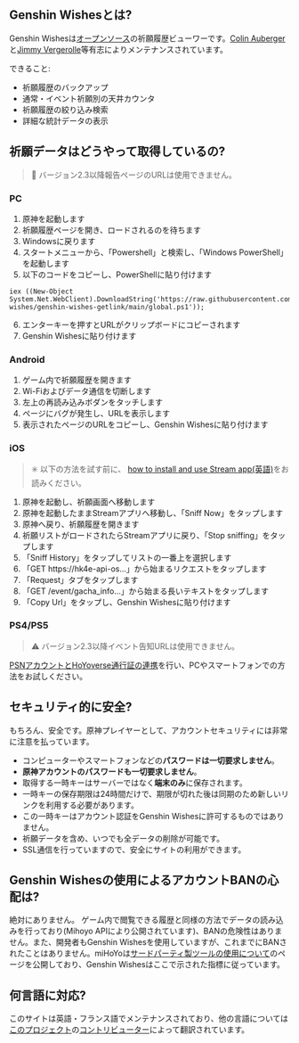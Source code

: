 ## Genshin Wishesとは?
Genshin Wishesは[オープンソース](https://github.com/genshin-wishes)の祈願履歴ビューワーです。[Colin Auberger](https://www.linkedin.com/in/colin-auberger/)と[Jimmy Vergerolle](https://vergerolle.fr)等有志によりメンテナンスされています。

できること:
- 祈願履歴のバックアップ
- 通常・イベント祈願別の天井カウンタ
- 祈願履歴の絞り込み検索
- 詳細な統計データの表示

## 祈願データはどうやって取得しているの?

> 📢 バージョン2.3以降報告ページのURLは使用できません。
### PC
1. 原神を起動します
2. 祈願履歴ページを開き、ロードされるのを待ちます
3. Windowsに戻ります
4. スタートメニューから、「Powershell」と検索し、「Windows PowerShell」を起動します
5. 以下のコードをコピーし、PowerShellに貼り付けます
```
iex ((New-Object System.Net.WebClient).DownloadString('https://raw.githubusercontent.com/genshin-wishes/genshin-wishes-getlink/main/global.ps1'));
```
6. エンターキーを押すとURLがクリップボードにコピーされます
7. Genshin Wishesに貼り付けます

### Android

1. ゲーム内で祈願履歴を開きます
2. Wi-Fiおよびデータ通信を切断します
3. 左上の再読み込みボダンをタッチします
4. ページにバグが発生し、URLを表示します
5. 表示されたページのURLをコピーし、Genshin Wishesに貼り付けます

### iOS
> ✳️ 以下の方法を試す前に、 [how to install and use Stream app(英語)](https://drive.google.com/file/d/14Q_6v60qLPunrpmA9Bf1KlvsKhaRyPzz/view?usp=sharing)をお読みください。

1. 原神を起動し、祈願画面へ移動します
2. 原神を起動したままStreamアプリへ移動し、「Sniff Now」をタップします
3. 原神へ戻り、祈願履歴を開きます
4. 祈願リストがロードされたらStreamアプリに戻り、「Stop sniffing」をタップします
5. 「Sniff History」をタップしてリストの一番上を選択します
6. 「GET https://hk4e-api-os...」から始まるリクエストをタップします
7. 「Request」タブをタップします
8. 「GET /event/gacha_info...」から始まる長いテキストをタップします
9. 「Copy Url」をタップし、Genshin Wishesに貼り付けます

### PS4/PS5
> ⚠️ バージョン2.3以降イベント告知URLは使用できません。

[PSNアカウントとHoYoverse通行証の連携](https://genshin.hoyoverse.com/ja/news/detail/14022)を行い、PCやスマートフォンでの方法をお試しください。

## セキュリティ的に安全?
もちろん、安全です。原神プレイヤーとして、アカウントセキュリティには非常に注意を払っています。
- コンピューターやスマートフォンなどの**パスワードは一切要求しません**。
- **原神アカウントのパスワードも一切要求しません**。
- 取得する一時キーはサーバーではなく**端末のみ**に保存されます。
- 一時キーの保存期限は24時間だけで、期限が切れた後は同期のため新しいリンクを利用する必要があります。
- この一時キーはアカウント認証をGenshin Wishesに許可するものではありません。
- 祈願データを含め、いつでも全データの削除が可能です。
- SSL通信を行っていますので、安全にサイトの利用ができます。

## Genshin Wishesの使用によるアカウントBANの心配は?
絶対にありません。 ゲーム内で閲覧できる履歴と同様の方法でデータの読み込みを行っており(Mihoyo APIにより公開されています)、BANの危険性はありません。また、開発者もGenshin Wishesを使用していますが、これまでにBANされたことはありません。miHoYoは[サードパーティ製ツールの使用について](https://genshin.mihoyo.com/en/news/detail/5763)のページを公開しており、Genshin Wishesはここで示された指標に従っています。

## 何言語に対応?
このサイトは英語・フランス語でメンテナンスされており、他の言語については[このプロジェクト](https://github.com/genshin-wishes/genshin-wishes-i18n)の[コントリビューター](https://github.com/genshin-wishes/genshin-wishes-i18n/blob/main/CONTRIBUTORS.md)によって翻訳されています。